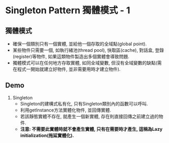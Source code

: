 # Singleton Pattern 獨體模式 - 1

## 獨體模式
* 確保一個類別只有一個實體, 並給他一個存取的全域點(global point).
* 某些物件只需要一個, 如執行緒池(thread pool), 快取區(cache), 對話盒, 登錄(register)等物件, 如果這類物件製造出多個實體會導致問題.
* 獨體模式可以在任何地方存取實體, 如同全域變數, 但沒有全域變數的缺點(需在程式一開始就建立好物件, 並非需要用時才建立物件).

## Demo
1. Singleton
	* Singleton的建構式私有化, 只有Singleton類別內的函數可以呼叫.
	* 利用getInstance方法實體化物件, 並回傳實體.
	* 若該靜態實體不存在, 就產生一個新實體, 存在則直接回傳之前建立過的物件.
	* __注意: 不需要此實體時就不會產生實體, 只有在需要時才產生, 這稱為Lazy initialization(拖延實體化).__